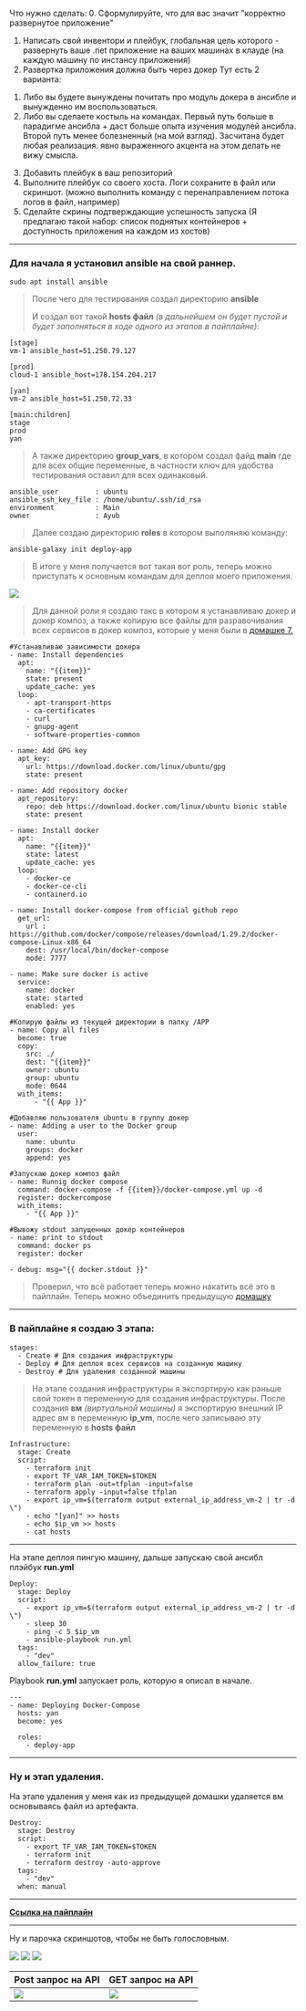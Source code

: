 Что нужно сделать:
0. Сформулируйте, что для вас значит "корректно развернутое приложение"
1. Написать свой инвентори и плейбук, глобальная цель которого - развернуть ваше .net приложение на ваших машинах в клауде (на каждую машину по инстансу приложения)
2. Развертка приложения должна быть через докер
Тут есть 2 варианта:
1) Либо вы будете вынуждены почитать про модуль докера в ансибле и вынужденно им воспользоваться.
2) Либо вы сделаете костыль на командах.
Первый путь больше в парадигме ансибла + даст больше опыта изучения модулей ансибла.
Второй путь менее болезненный (на мой взгляд).
Засчитана будет любая реализация. явно выраженного акцента на этом делать не вижу смысла.
3. Добавить плейбук в ваш репозиторий
4. Выполните плейбук со своего хоста.
Логи сохраните в файл или скриншот. (можно выполнить команду с перенаправлением потока логов в файл, например)
5. Сделайте скрины подтверждающие успешность запуска
(Я предлагаю такой набор: список поднятых контейнеров + доступность приложения на каждом из хостов)

---

### **Для начала я установил ansible на свой раннер.**

`sudo apt install ansible`

> После чего для тестирования создал директорию **ansible** 
> 
> И создал вот такой **hosts файл** *(в дальнейшем он будет пустой и будет заполняться в ходе одного из этапов в пайплайне)*: 

```
[stage]
vm-1 ansible_host=51.250.79.127

[prod]
cloud-1 ansible_host=178.154.204.217

[yan]
vm-2 ansible_host=51.250.72.33

[main:children]
stage
prod
yan
```

> А также директорию **group_vars**, в котором создал файд **main** где для всех общие переменные, в частности ключ для удобства тестирования оставил для всех одинаковый.

```
ansible_user         : ubuntu
ansible_ssh_key_file : /home/ubuntu/.ssh/id_rsa
environment          : Main
owner                : Ayub
```

> Далее создаю директорию **roles** в котором выполяняю команду: 

`ansible-galaxy init deploy-app`

> В итоге у меня получается вот такая вот роль, теперь можно приступать к основным командам для деплоя моего 
> приложения.

![](https://i.imgur.com/d6V3Uuf.png)

> Для данной роли я создаю такс в котором я устанавливаю докер и докер композ, а также копирую все файлы для разравочивания всех сервисов в докер композ, которые у меня были в [домашке 7.](https://gitlab.com/AyuBBlack/inno/-/blob/main/CICD/HW_7.MD) 

```
#Устанавливаю зависимости докера
- name: Install dependencies
  apt:
    name: "{{item}}"
    state: present
    update_cache: yes
  loop:
    - apt-transport-https
    - ca-certificates
    - curl
    - gnupg-agent
    - software-properties-common

- name: Add GPG key
  apt_key:
    url: https://download.docker.com/linux/ubuntu/gpg
    state: present

- name: Add repository docker
  apt_repository:
    repo: deb https://download.docker.com/linux/ubuntu bionic stable
    state: present

- name: Install docker
  apt:
    name: "{{item}}"
    state: latest
    update_cache: yes
  loop:
    - docker-ce
    - docker-ce-cli
    - containerd.io

- name: Install docker-compose from official github repo
  get_url:
    url : https://github.com/docker/compose/releases/download/1.29.2/docker-compose-Linux-x86_64
    dest: /usr/local/bin/docker-compose
    mode: 7777

- name: Make sure docker is active
  service:
    name: docker
    state: started
    enabled: yes

#Копирую файлы из текущей директории в папку /APP
- name: Copy all files 
  become: true 
  copy:
    src: ./
    dest: "{{item}}"
    owner: ubuntu
    group: ubuntu        
    mode: 0644
  with_items:
      - "{{ App }}"

#Добавляю пользователя ubuntu в группу докер
- name: Adding a user to the Docker group
  user:
    name: ubuntu
    groups: docker
    append: yes
    
#Запускаю докер композ файл
- name: Runnig docker compose 
  command: docker-compose -f {{item}}/docker-compose.yml up -d
  register: dockercompose
  with_items:
    - "{{ App }}"
    
#Вывожу stdout запущенных докер контейнеров
- name: print to stdout
  command: docker ps
  register: docker

- debug: msg="{{ docker.stdout }}"
```

> Проверил, что всё работает теперь можно накатить всё это в пайплайн. Теперь можно объединить предыдущую [домашку](https://gitlab.com/AyuBBlack/inno/-/blob/main/CICD/HW_8.MD)

---

### В пайплайне я создаю **3 этапа**:

```
stages:      
  - Create # Для создания инфраструктуры
  - Deploy # Для деплоя всех сервисов на созданную машину
  - Destroy # Для удаления созданной машины
```
> На этапе создания инфраструктуры я экспортирую как раньше свой токен в переменную для создания инфраструктуры. После создания **вм** *(виртуальной машины)* я экспортирую внешний IP адрес вм в переменную **ip_vm**, после чего записываю эту переменную в **hosts файл**

```
Infrastructure:
  stage: Create
  script:
    - terraform init
    - export TF_VAR_IAM_TOKEN=$TOKEN
    - terraform plan -out=tfplan -input=false
    - terraform apply -input=false tfplan 
    - export ip_vm=$(terraform output external_ip_address_vm-2 | tr -d \")
    - echo "[yan]" >> hosts
    - echo $ip_vm >> hosts
    - cat hosts
```


---

На этапе деплоя пингую машину, дальше запускаю свой ансибл плэйбук **run.yml**

```
Deploy:
  stage: Deploy
  script:
    - export ip_vm=$(terraform output external_ip_address_vm-2 | tr -d \") 
    - sleep 30
    - ping -c 5 $ip_vm
    - ansible-playbook run.yml
  tags:
    - "dev"
  allow_failure: true
```
Playbook **run.yml** запускает роль, которую я описал в начале.

```
---
- name: Deploying Docker-Compose
  hosts: yan
  become: yes

  roles:
    - deploy-app
```

---
### Ну и этап удаления.

На этапе удаления у меня как из предыдущей домашки удаляется вм основываясь файл из артефакта.

```
Destroy:
  stage: Destroy
  script:
    - export TF_VAR_IAM_TOKEN=$TOKEN
    - terraform init
    - terraform destroy -auto-approve   
  tags:
    - "dev"
  when: manual
```


---

**[Ссылка на пайплайн](https://gitlab.com/AyuBBlack/inno/-/jobs/2506766352)**


---

Ну и парочка скриншотов, чтобы не быть голословным. 

![](https://i.imgur.com/iNsbwE1.png)
![](https://i.imgur.com/O9bqSUs.png)
![](https://i.imgur.com/g3HxTFE.png)

| Post запрос на API  | GET запрос на API |
| -------- | -------- |
| ![](https://i.imgur.com/DwfUllc.png)     | ![](https://i.imgur.com/gpmIi9i.png)    |